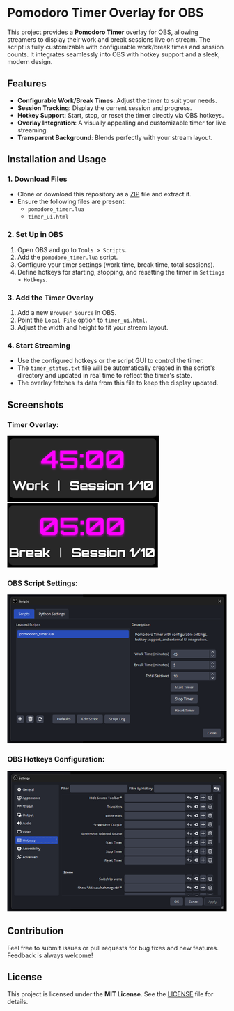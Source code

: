 # Pomodoro Timer Overlay for OBS

This project provides a **Pomodoro Timer** overlay for OBS, allowing streamers to display their work and break sessions live on stream. The script is fully customizable with configurable work/break times and session counts. It integrates seamlessly into OBS with hotkey support and a sleek, modern design.


## Features
- **Configurable Work/Break Times**: Adjust the timer to suit your needs.
- **Session Tracking**: Display the current session and progress.
- **Hotkey Support**: Start, stop, or reset the timer directly via OBS hotkeys.
- **Overlay Integration**: A visually appealing and customizable timer for live streaming.
- **Transparent Background**: Blends perfectly with your stream layout.


## Installation and Usage

### 1. **Download Files**
   - Clone or download this repository as a [ZIP](https://github.com/enis-pixel/Pomodoro-Timer-Overlay-for-OBS/archive/refs/heads/main.zip) file and extract it.
   - Ensure the following files are present:
     - `pomodoro_timer.lua`
     - `timer_ui.html`

### 2. **Set Up in OBS**
   1. Open OBS and go to `Tools > Scripts`.
   2. Add the `pomodoro_timer.lua` script.
   3. Configure your timer settings (work time, break time, total sessions).
   4. Define hotkeys for starting, stopping, and resetting the timer in `Settings > Hotkeys`.

### 3. **Add the Timer Overlay**
   1. Add a new `Browser Source` in OBS.
   2. Point the `Local File` option to `timer_ui.html`.
   3. Adjust the width and height to fit your stream layout.

### 4. **Start Streaming**
   - Use the configured hotkeys or the script GUI to control the timer.
   - The `timer_status.txt` file will be automatically created in the script's directory and updated in real time to reflect the timer's state.
   - The overlay fetches its data from this file to keep the display updated.

## Screenshots
### Timer Overlay:
![Timer Overlay Work Status](screenshots/timer_overlay_work_status.png)
![Timer Overlay Break Status](screenshots/timer_overlay_break_status.png)

### OBS Script Settings:
![OBS Script Settings](screenshots/obs_script_settings.png)

### OBS Hotkeys Configuration:
![OBS Hotkeys Configuration](screenshots/obs_hotkeys_configuration.png)

## Contribution
Feel free to submit issues or pull requests for bug fixes and new features. Feedback is always welcome!

## License
This project is licensed under the **MIT License**. See the [LICENSE](LICENSE) file for details.
